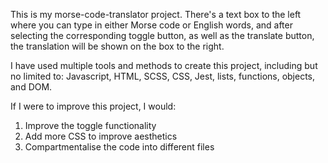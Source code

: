 This is my morse-code-translator project. There's a text box to the left where you can type in either Morse code or English words, and after selecting the corresponding toggle button, as well as the translate button, the translation will be shown on the box to the right.

I have used multiple tools and methods to create this project, including but no limited to: Javascript, HTML, SCSS, CSS, Jest, lists, functions, objects, and DOM.

If I were to improve this project, I would:
1. Improve the toggle functionality
2. Add more CSS to improve aesthetics
3. Compartmentalise the code into different files